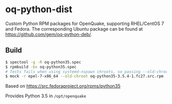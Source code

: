 # oq-python-dist
Custom Python RPM packages for OpenQuake, supporting RHEL/CentOS 7 and Fedora. The corresponding Ubuntu package can be found at https://github.com/gem/oq-python-deb/.

## Build

```bash
$ spectool -g -R oq-python35.spec
$ rpmbuild -bs oq-python35.spec
# Tests fails when using systemd-nspawn chroots, so passing --old-chroot
$ mock -r epel-7-x86_64 --old-chroot oq-python35-3.5.4-1.fc27.src.rpm
```

Based on https://src.fedoraproject.org/rpms/python35

Provides Python 3.5 in `/opt/openquake`
